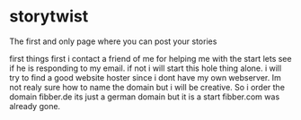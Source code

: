 # storytwist
The first and only page where you can post your stories

first things first  i contact a friend of me for helping me with the start
lets see if he is responding to my email. if not i will start this hole thing alone.
i will try to find a good website hoster since i dont have my own webserver.
Im not realy sure how to name the domain but i will be creative.
So i order the domain fibber.de its just a german domain but it is a start fibber.com was already gone. 



